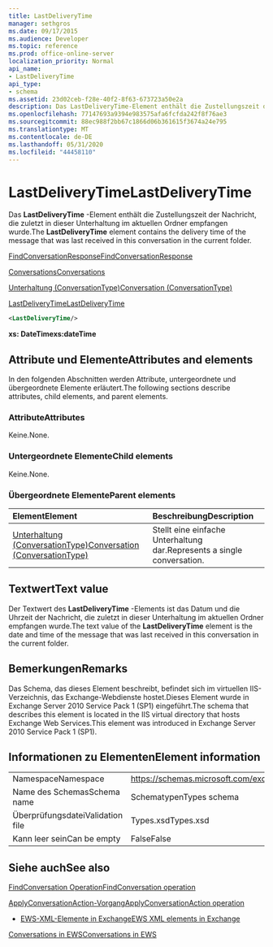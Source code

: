 ```yaml
---
title: LastDeliveryTime
manager: sethgros
ms.date: 09/17/2015
ms.audience: Developer
ms.topic: reference
ms.prod: office-online-server
localization_priority: Normal
api_name:
- LastDeliveryTime
api_type:
- schema
ms.assetid: 23d02ceb-f28e-40f2-8f63-673723a50e2a
description: Das LastDeliveryTime-Element enthält die Zustellungszeit der Nachricht, die zuletzt in dieser Unterhaltung im aktuellen Ordner empfangen wurde.
ms.openlocfilehash: 77147693a9394e983575afa6fcfda242f8f76ae3
ms.sourcegitcommit: 88ec988f2bb67c1866d06b361615f3674a24e795
ms.translationtype: MT
ms.contentlocale: de-DE
ms.lasthandoff: 05/31/2020
ms.locfileid: "44458110"
---
```

# <a name="lastdeliverytime"></a><span data-ttu-id="29719-103">LastDeliveryTime</span><span class="sxs-lookup"><span data-stu-id="29719-103">LastDeliveryTime</span></span>

<span data-ttu-id="29719-104">Das **LastDeliveryTime** -Element enthält die Zustellungszeit der Nachricht, die zuletzt in dieser Unterhaltung im aktuellen Ordner empfangen wurde.</span><span class="sxs-lookup"><span data-stu-id="29719-104">The **LastDeliveryTime** element contains the delivery time of the message that was last received in this conversation in the current folder.</span></span> 
  
[<span data-ttu-id="29719-105">FindConversationResponse</span><span class="sxs-lookup"><span data-stu-id="29719-105">FindConversationResponse</span></span>](findconversationresponse.md)
  
[<span data-ttu-id="29719-106">Conversations</span><span class="sxs-lookup"><span data-stu-id="29719-106">Conversations</span></span>](conversations-ex15websvcsotherref.md)
  
[<span data-ttu-id="29719-107">Unterhaltung (ConversationType)</span><span class="sxs-lookup"><span data-stu-id="29719-107">Conversation (ConversationType)</span></span>](conversation-conversationtype.md)
  
[<span data-ttu-id="29719-108">LastDeliveryTime</span><span class="sxs-lookup"><span data-stu-id="29719-108">LastDeliveryTime</span></span>](lastdeliverytime.md)
  
```XML
<LastDeliveryTime/>
```

 <span data-ttu-id="29719-109">**xs: DateTime**</span><span class="sxs-lookup"><span data-stu-id="29719-109">**xs:dateTime**</span></span>
## <a name="attributes-and-elements"></a><span data-ttu-id="29719-110">Attribute und Elemente</span><span class="sxs-lookup"><span data-stu-id="29719-110">Attributes and elements</span></span>

<span data-ttu-id="29719-111">In den folgenden Abschnitten werden Attribute, untergeordnete und übergeordnete Elemente erläutert.</span><span class="sxs-lookup"><span data-stu-id="29719-111">The following sections describe attributes, child elements, and parent elements.</span></span>
  
### <a name="attributes"></a><span data-ttu-id="29719-112">Attribute</span><span class="sxs-lookup"><span data-stu-id="29719-112">Attributes</span></span>

<span data-ttu-id="29719-113">Keine.</span><span class="sxs-lookup"><span data-stu-id="29719-113">None.</span></span>
  
### <a name="child-elements"></a><span data-ttu-id="29719-114">Untergeordnete Elemente</span><span class="sxs-lookup"><span data-stu-id="29719-114">Child elements</span></span>

<span data-ttu-id="29719-115">Keine.</span><span class="sxs-lookup"><span data-stu-id="29719-115">None.</span></span>
  
### <a name="parent-elements"></a><span data-ttu-id="29719-116">Übergeordnete Elemente</span><span class="sxs-lookup"><span data-stu-id="29719-116">Parent elements</span></span>

|<span data-ttu-id="29719-117">**Element**</span><span class="sxs-lookup"><span data-stu-id="29719-117">**Element**</span></span>|<span data-ttu-id="29719-118">**Beschreibung**</span><span class="sxs-lookup"><span data-stu-id="29719-118">**Description**</span></span>|
|:-----|:-----|
|[<span data-ttu-id="29719-119">Unterhaltung (ConversationType)</span><span class="sxs-lookup"><span data-stu-id="29719-119">Conversation (ConversationType)</span></span>](conversation-conversationtype.md) <br/> |<span data-ttu-id="29719-120">Stellt eine einfache Unterhaltung dar.</span><span class="sxs-lookup"><span data-stu-id="29719-120">Represents a single conversation.</span></span>  <br/> |
   
## <a name="text-value"></a><span data-ttu-id="29719-121">Textwert</span><span class="sxs-lookup"><span data-stu-id="29719-121">Text value</span></span>

<span data-ttu-id="29719-122">Der Textwert des **LastDeliveryTime** -Elements ist das Datum und die Uhrzeit der Nachricht, die zuletzt in dieser Unterhaltung im aktuellen Ordner empfangen wurde.</span><span class="sxs-lookup"><span data-stu-id="29719-122">The text value of the **LastDeliveryTime** element is the date and time of the message that was last received in this conversation in the current folder.</span></span> 
  
## <a name="remarks"></a><span data-ttu-id="29719-123">Bemerkungen</span><span class="sxs-lookup"><span data-stu-id="29719-123">Remarks</span></span>

<span data-ttu-id="29719-124">Das Schema, das dieses Element beschreibt, befindet sich im virtuellen IIS-Verzeichnis, das Exchange-Webdienste hostet.Dieses Element wurde in Exchange Server 2010 Service Pack 1 (SP1) eingeführt.</span><span class="sxs-lookup"><span data-stu-id="29719-124">The schema that describes this element is located in the IIS virtual directory that hosts Exchange Web Services.This element was introduced in Exchange Server 2010 Service Pack 1 (SP1).</span></span>
  
## <a name="element-information"></a><span data-ttu-id="29719-125">Informationen zu Elementen</span><span class="sxs-lookup"><span data-stu-id="29719-125">Element information</span></span>

|||
|:-----|:-----|
|<span data-ttu-id="29719-126">Namespace</span><span class="sxs-lookup"><span data-stu-id="29719-126">Namespace</span></span>  <br/> |https://schemas.microsoft.com/exchange/services/2006/types  <br/> |
|<span data-ttu-id="29719-127">Name des Schemas</span><span class="sxs-lookup"><span data-stu-id="29719-127">Schema name</span></span>  <br/> |<span data-ttu-id="29719-128">Schematypen</span><span class="sxs-lookup"><span data-stu-id="29719-128">Types schema</span></span>  <br/> |
|<span data-ttu-id="29719-129">Überprüfungsdatei</span><span class="sxs-lookup"><span data-stu-id="29719-129">Validation file</span></span>  <br/> |<span data-ttu-id="29719-130">Types.xsd</span><span class="sxs-lookup"><span data-stu-id="29719-130">Types.xsd</span></span>  <br/> |
|<span data-ttu-id="29719-131">Kann leer sein</span><span class="sxs-lookup"><span data-stu-id="29719-131">Can be empty</span></span>  <br/> |<span data-ttu-id="29719-132">False</span><span class="sxs-lookup"><span data-stu-id="29719-132">False</span></span>  <br/> |
   
## <a name="see-also"></a><span data-ttu-id="29719-133">Siehe auch</span><span class="sxs-lookup"><span data-stu-id="29719-133">See also</span></span>



[<span data-ttu-id="29719-134">FindConversation Operation</span><span class="sxs-lookup"><span data-stu-id="29719-134">FindConversation operation</span></span>](findconversation-operation.md)
  
[<span data-ttu-id="29719-135">ApplyConversationAction-Vorgang</span><span class="sxs-lookup"><span data-stu-id="29719-135">ApplyConversationAction operation</span></span>](applyconversationaction-operation.md)


- [<span data-ttu-id="29719-136">EWS-XML-Elemente in Exchange</span><span class="sxs-lookup"><span data-stu-id="29719-136">EWS XML elements in Exchange</span></span>](ews-xml-elements-in-exchange.md)


[<span data-ttu-id="29719-137">Conversations in EWS</span><span class="sxs-lookup"><span data-stu-id="29719-137">Conversations in EWS</span></span>](https://msdn.microsoft.com/library/91e64629-db6c-4c94-9dcb-d386232e8467%28Office.15%29.aspx)

